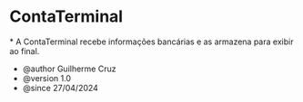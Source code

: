 
 <h1>ContaTerminal</h1>
 * A ContaTerminal recebe informações bancárias e as armazena para exibir ao final.
 
 * @author Guilherme Cruz
 * @version 1.0
 * @since 27/04/2024
 
